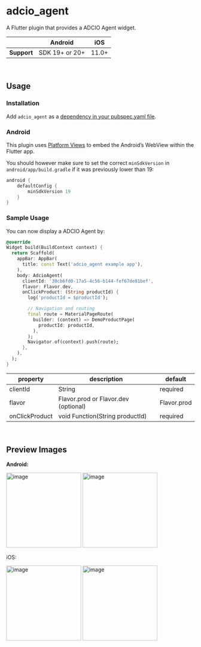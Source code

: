 # adcio_agent

A Flutter plugin that provides a ADCIO Agent widget.


|             | Android        | iOS   |
|-------------|----------------|-------|
| **Support** | SDK 19+ or 20+ | 11.0+ |

</br>

## Usage

### Installation

Add `adcio_agent` as a [dependency in your pubspec.yaml file](https://pub.dev/packages/adcio_agent/install).

### Android

This plugin uses
[Platform Views](https://flutter.dev/docs/development/platform-integration/platform-views) to embed
the Android’s WebView within the Flutter app.

You should however make sure to set the correct `minSdkVersion` in `android/app/build.gradle` if it was previously lower than 19:

```groovy
android {
    defaultConfig {
        minSdkVersion 19
    }
}
```

### Sample Usage
You can now display a ADCIO Agent by:
```dart
@override
Widget build(BuildContext context) {
  return Scaffold(
    appBar: AppBar(
      title: const Text('adcio_agent example app'),
    ),
    body: AdcioAgent(
      clientId: '30cb6fd0-17a5-4c56-b144-fef67de81bef',
      flavor: Flavor.dev,
      onClickProduct: (String productId) {
        log('productId = $productId');

        // Navigation and routing
        final route = MaterialPageRoute(
          builder: (context) => DemoProductPage(
            productId: productId,
          ),
        );
        Navigator.of(context).push(route);
      },
    ),
  );
}
```
| property        | description                                                        | default    |
| --------------- | ------------------------------------------------------------------ |------------|
| clientId             | String                                         |required    |
| flavor     | Flavor.prod or Flavor.dev (optional)                 |Flavor.prod  |
| onClickProduct         | void Function(String productId) | required    |

</br>

## Preview Images

**Android:**

<p float="left">
  <img width="200" alt="image" src="https://github.com/corca-ai/adcio_agent/assets/51875059/013ab4d8-7f6c-4522-9d1d-8b0f415d69b4">
  <img width="200" alt="image" src="https://github.com/corca-ai/adcio_agent/assets/51875059/2b96aea1-6098-4e76-96e0-582570a5438b">
</p>

iOS:

<p float="left">
  <img width="200" alt="image" src="https://github.com/corca-ai/adcio_agent/assets/51875059/b80f1ccf-bede-462d-9bf8-b82d02029d5b">
  <img width="200" alt="image" src="https://github.com/corca-ai/adcio_agent/assets/51875059/5279bedf-b427-4fc7-94e7-d30f023b0048">
</p>
